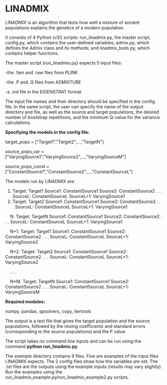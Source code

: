 # LINADMIX

LINADMIX is an algorithm that tests how well a mixture of ancient populations explains the genetics of a modern population.

It consists of 4 Python (v3!) scripts: run_linadmix.py, the master script; config.py, which contains the user-defined variables; admix.py, which defines the Admix class and its methods; and linadmix_tools.py, which contains helper functions.

The master script (run_linadmix.py) expects 5 input files:

-the .fam and .raw files from PLINK

-the .P and .Q files from ADMIXTURE

-a .ind file in the EIGENSTRAT format

The input file names and their directory should be specified in the config file. In the same script, the user can specify the name of the output directory and file, as well as the source and target populations, the desired number of bootstrap repetitions, and the minimum Q-value for the variance calculations.

**Specifying the models in the config file:**
 
target_pops = ["Target1","Target2",...,"TargetN"]

source_pops_var  = ["VaryingSource1","VaryingSource2",...,"VaryingSourceM"]

source_pops_const = ["ConstantSource1","ConstantSource2",...,"ConstantSourceL"]

The models run by LINADMIX are:
1. Target: Target1
   Source1: ConstantSource1
   Source2: ConstantSource2
   .
   .
   .
   SourceL: ConstantSourceL
   SourceL+1: VaryingSource1
2. Target: Target2
   Source1: ConstantSource1
   Source2: ConstantSource2
   .
   .
   .
   SourceL: ConstantSourceL
   SourceL+1: VaryingSource1
   
&nbsp;&nbsp;&nbsp;&nbsp;N. Target: TargetN
     Source1: ConstantSource1
     Source2: ConstantSource2
     .
     .
     .
     SourceL: ConstantSourceL
     SourceL+1: VaryingSource1
     
&nbsp;&nbsp;&nbsp;&nbsp;N+1. Target: Target1
     Source1: ConstantSource1
     Source2: ConstantSource2
     .
     .
     .
     SourceL: ConstantSourceL
     SourceL+1: VaryingSource2
     
&nbsp;&nbsp;&nbsp;&nbsp;N+2. Target: Target2
     Source1: ConstantSource1
     Source2: ConstantSource2
     .
     .
     .
     SourceL: ConstantSourceL
     SourceL+1: VaryingSource2
     
&nbsp;&nbsp;&nbsp;&nbsp;.
.
.

&nbsp;&nbsp;&nbsp;&nbsp;N*M. Target: TargetN
     Source1: ConstantSource1
     Source2: ConstantSource2
     .
     .
     .
     SourceL: ConstantSourceL
     SourceL+1: VaryingSourceM


**Required modules:**

numpy, pandas, qpsolvers, copy, itertools

The output is a text file that gives the target population and the source populations, followed by the mixing coefficients and standard errors (corresponding to the source populations) and the P value.

The script takes no command line inputs and can be run using the command **python run_linadmix.py**.

The *example* directory contains 9 files. Five are examples of the input files LINADMIX expects. The 2 config files show how the variables are set. The .txt
files are the outputs using the example inputs (results may vary slightly).
Run the examples using the run_linadmix_example.py/run_linadmix_example2.py scripts.